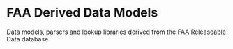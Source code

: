 # FAA Derived Data Models
Data models, parsers and lookup libraries derived from the FAA Releaseable Data database 



